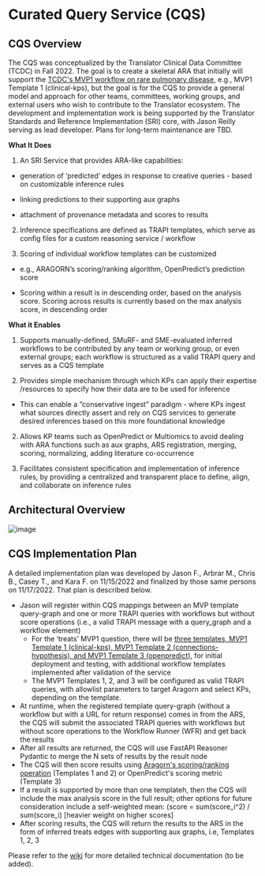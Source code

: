 # Curated Query Service (CQS)

## CQS Overview

The CQS was conceptualized by the Translator Clinical Data Committee (TCDC) in Fall 2022. The goal is to create a skeletal ARA that initially will support the [TCDC's MVP1 workflow on rare pulmonary disease](https://github.com/TranslatorSRI/CQS/tree/main/paths), e.g., MVP1 Template 1 (clinical-kps), but the goal is for the CQS to provide a general model and approach for other teams, committees, working groups, and external users who wish to contribute to the Translator ecosystem. The development and implementation work is being supported by the Translator Standards and Reference Implementation (SRI) core, with Jason Reilly serving as lead developer. Plans for long-term maintenance are TBD.

**What It Does**

1. An SRI Service that provides ARA-like capabilities:
   
- generation of ‘predicted’ edges in response to creative queries - based on customizable inference rules

- linking predictions to their supporting aux graphs

- attachment of provenance metadata and scores to results

2. Inference specifications are defined as TRAPI templates, which serve as config files for a custom reasoning service / workflow 

3. Scoring of individual workflow templates can be customized

- e.g., ARAGORN’s scoring/ranking algorithm, OpenPredict’s prediction score 

- Scoring within a result is in descending order, based on the analysis score. Scoring across results is currently based on the max analysis score, in descending order

**What it Enables**

1. Supports manually-defined, SMuRF- and SME-evaluated inferred workflows to be contributed by any team or working group, or even external groups; each workflow is structured as a valid TRAPI query and serves as a CQS template

2. Provides simple mechanism through which KPs can apply their expertise /resources to specify how their data are to be used for inference
- This can enable a ”conservative ingest” paradigm - where KPs ingest what sources directly assert and rely on CQS services to generate desired inferences based on this more foundational knowledge

2. Allows KP teams such as OpenPredict or Multiomics to avoid dealing with ARA functions such as aux graphs, ARS registration, merging, scoring, normalizing, adding literature co-occurrence
   
4. Facilitates consistent specification and implementation of inference rules, by providing a centralized and transparent place to define, align, and collaborate on inference rules

## Architectural Overview

![image](https://github.com/TranslatorSRI/CQS/assets/26254388/c8989e81-a3b3-48e6-b2a0-f43e0352412e)

## CQS Implementation Plan

A detailed implementation plan was developed by Jason F., Arbrar M., Chris B., Casey T., and Kara F. on 11/15/2022 and finalized by those same persons on 11/17/2022. That plan is described below.

- Jason will register within CQS mappings between an MVP template query-graph and one or more TRAPI queries with workflows but without score operations (i.e., a valid TRAPI message with a query_graph and a workflow element)  
  - For the ‘treats’ MVP1 question, there will be [three templates, MVP1 Template 1 (clinical-kps), MVP1 Template 2 (connections-hypothesis), and MVP1 Template 3 (openpredict)](https://github.com/TranslatorSRI/CQS/tree/main/paths), for initial deployment and testing, with additional workflow templates implemented after validation of the service
  - The MVP1 Templates 1, 2, and 3 will be configured as valid TRAPI queries, with allowlist parameters to target Aragorn and select KPs, depending on the template.
- At runtime, when the registered template query-graph (without a workflow but with a URL for return response) comes in from the ARS, the CQS will submit the associated TRAPI queries with workflows but without score operations to the Workflow Runner (WFR) and get back the results
- After all results are returned, the CQS will use FastAPI Reasoner Pydantic to merge the N sets of results by the result node
- The CQS will then score results using [Aragorn's scoring/ranking operation](https://github.com/ranking-agent/aragorn-ranker) (Templates 1 and 2) or OpenPredict's scoring metric (Template 3)
- If a result is supported by more than one templateh, then the CQS will include the max analysis score in the full result; other options for future consideration include a self-weighted mean: (score = sum(score_i^2) / sum(score_i) [heavier weight on higher scores]
- After scoring results, the CQS will return the results to the ARS in the form of inferred treats edges with supporting aux graphs, i.e, Templates 1, 2, 3 

Please refer to the [wiki](https://github.com/TranslatorSRI/CQS/wiki) for more detailed technical documentation (to be added).

